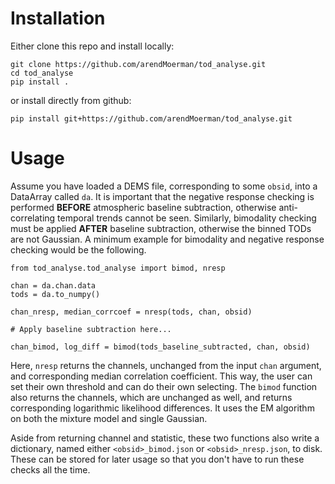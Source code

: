 # Installation
Either clone this repo and install locally:
```
git clone https://github.com/arendMoerman/tod_analyse.git
cd tod_analyse
pip install .
```
or install directly from github:
```
pip install git+https://github.com/arendMoerman/tod_analyse.git
```

# Usage
Assume you have loaded a DEMS file, corresponding to some `obsid`, into a DataArray called `da`.
It is important that the negative response checking is performed **BEFORE** atmospheric baseline subtraction, otherwise anti-correlating temporal trends cannot be seen. 
Similarly, bimodality checking must be applied **AFTER** baseline subtraction, otherwise the binned TODs are not Gaussian.
A minimum example for bimodality and negative response checking would be the following.
```
from tod_analyse.tod_analyse import bimod, nresp

chan = da.chan.data
tods = da.to_numpy()

chan_nresp, median_corrcoef = nresp(tods, chan, obsid)

# Apply baseline subtraction here...

chan_bimod, log_diff = bimod(tods_baseline_subtracted, chan, obsid)
```

Here, `nresp` returns the channels, unchanged from the input `chan` argument, and corresponding median correlation coefficient. 
This way, the user can set their own threshold and can do their own selecting. 
The `bimod` function also returns the channels, which are unchanged as well, and returns corresponding logarithmic likelihood differences.
It uses the EM algorithm on both the mixture model and single Gaussian.

Aside from returning channel and statistic, these two functions also write a dictionary, named either `<obsid>_bimod.json` or `<obsid>_nresp.json`, to disk.
These can be stored for later usage so that you don't have to run these checks all the time.
